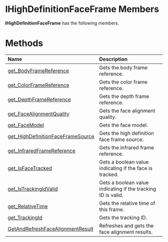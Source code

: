 IHighDefinitionFaceFrame Members  
================================  

**IHighDefinitionFaceFrame** has the following members.  

<span id="publicmethodsSection"></span>

Methods  
=======  

<table>
<colgroup>
<col width="30%" />
<col width="60%" />
</colgroup>
<thead>
<tr class="header">
<th align="left">Name</th>
<th align="left">Description</th>
</tr>
</thead>
<tbody>
<tr class="odd">
<td align="left"><a href="Methods/get_BodyFrameReference.md">get_BodyFrameReference</a></td>
<td align="left">Gets the body frame reference.</td>
</tr>
<tr class="even">
<td align="left"><a href="Methods/get_ColorFrameReference.md">get_ColorFrameReference</a></td>
<td align="left">Gets the color frame reference.</td>
</tr>
<tr class="odd">
<td align="left"><a href="Methods/get_DepthFrameReference.md">get_DepthFrameReference</a></td>
<td align="left">Gets the depth frame reference.</td>
</tr>
<tr class="even">
<td align="left"><a href="Methods/get_FaceAlignmentQuality.md">get_FaceAlignmentQuality</a></td>
<td align="left">Gets the face alignment quality.</td>
</tr>
<tr class="odd">
<td align="left"><a href="Methods/get_FaceModel_Method.md">get_FaceModel</a></td>
<td align="left">Gets the face model.</td>
</tr>
<tr class="even">
<td align="left"><a href="Methods/get.md">get_HighDefinitionFaceFrameSource</a></td>
<td align="left">Gets the high definition face frame source.</td>
</tr>
<tr class="odd">
<td align="left"><a href="Methods/get_InfraredFrameReference.md">get_InfraredFrameReference</a></td>
<td align="left">Gets the infrared frame reference.</td>
</tr>
<tr class="even">
<td align="left"><a href="Methods/get_IsFaceTracked_Method.md">get_IsFaceTracked</a></td>
<td align="left">Gets a boolean value indicating if the face is tracked.</td>
</tr>
<tr class="odd">
<td align="left"><a href="Methods/get_IsTrackingIdValid_Method.md">get_IsTrackingIdValid</a></td>
<td align="left">Gets a boolean value indicating if the tracking ID is valid.</td>
</tr>
<tr class="even">
<td align="left"><a href="Methods/get_RelativeTime_Method.md">get_RelativeTime</a></td>
<td align="left">Gets the relative time of this frame.</td>
</tr>
<tr class="odd">
<td align="left"><a href="Methods/get_TrackingId_Method.md">get_TrackingId</a></td>
<td align="left">Gets the tracking ID.</td>
</tr>
<tr class="even">
<td align="left"><a href="Methods/GetAndRefreshFaceAlignment.md">GetAndRefreshFaceAlignmentResult</a></td>
<td align="left">Refreshes and gets the face alignment results.</td>
</tr>
</tbody>
</table>



<!--Please do not edit the data in the comment block below.-->
<!--
TOCTitle : IHighDefinitionFaceFrame Members
RLTitle : IHighDefinitionFaceFrame Members
KeywordF : IHighDefinitionFaceFrame
KeywordK : IHighDefinitionFaceFrame interface
KeywordK : IHighDefinitionFaceFrame interface, all members
HelpPriority : 1
KeywordA : AllMembers.T:Microsoft.Kinect.face.IHighDefinitionFaceFrame
AssetID : AllMembers.T:Microsoft.Kinect.face.IHighDefinitionFaceFrame
Locale : en-us
CommunityContent : 1
TargetOS : Windows
TopicType : kbSyntax
DocSet : K4Wv2
ProjType : K4Wv2Proj
Technology : Kinect for Windows
Product : Kinect for Windows SDK v2
productversion : 20
-->
